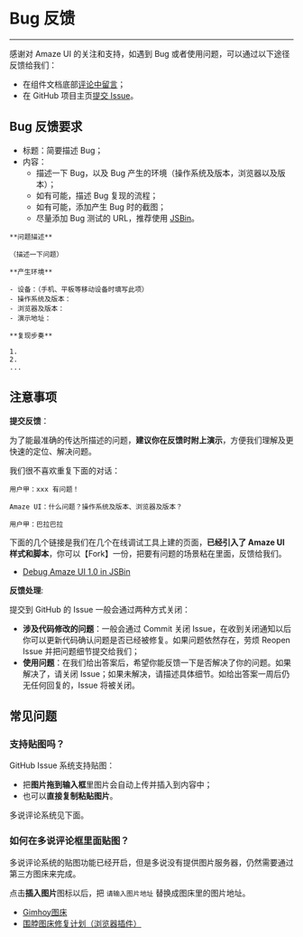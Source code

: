 # Bug 反馈
---

感谢对 Amaze UI 的关注和支持，如遇到 Bug 或者使用问题，可以通过以下途径反馈给我们：

- 在组件文档底部[评论中留言](#ds-thread)；
- 在 GitHub 项目主页[提交 Issue](https://github.com/allmobilize/amazeui/issues/new?title=Bug%3A%20&body=**%E9%97%AE%E9%A2%98%E6%8F%8F%E8%BF%B0**%0A%0A%EF%BC%88%E6%8F%8F%E8%BF%B0%E4%B8%80%E4%B8%8B%E9%97%AE%E9%A2%98%EF%BC%89%0A%0A**%E4%BA%A7%E7%94%9F%E7%8E%AF%E5%A2%83**%0A%0A-%20%E8%AE%BE%E5%A4%87%EF%BC%9A%EF%BC%88%E6%89%8B%E6%9C%BA%E3%80%81%E5%B9%B3%E6%9D%BF%E7%AD%89%E7%A7%BB%E5%8A%A8%E8%AE%BE%E5%A4%87%E6%97%B6%E5%A1%AB%E5%86%99%E6%AD%A4%E9%A1%B9%EF%BC%89%0A-%20%E6%93%8D%E4%BD%9C%E7%B3%BB%E7%BB%9F%E5%8F%8A%E7%89%88%E6%9C%AC%EF%BC%9A%0A-%20%E6%B5%8F%E8%A7%88%E5%99%A8%E5%8F%8A%E7%89%88%E6%9C%AC%EF%BC%9A%0A-%20%E6%BC%94%E7%A4%BA%E5%9C%B0%E5%9D%80%EF%BC%9A%0A%0A**%E5%A4%8D%E7%8E%B0%E6%AD%A5%E5%A5%8F**%0A%0A1.%20%0A2.%20%0A...)。

## Bug 反馈要求

- 标题：简要描述 Bug；
- 内容：
  - 描述一下 Bug，以及 Bug 产生的环境（操作系统及版本，浏览器以及版本）；
  - 如有可能，描述 Bug 复现的流程；
  - 如有可能，添加产生 Bug 时的截图；
  - 尽量添加 Bug 测试的 URL，推荐使用 [JSBin](http://jsbin.com/?html,output)。

```
**问题描述**

（描述一下问题）

**产生环境**

- 设备：（手机、平板等移动设备时填写此项）
- 操作系统及版本：
- 浏览器及版本：
- 演示地址：

**复现步奏**

1.
2.
...
```
<!--
https://github.com/allmobilize/amazeui/issues/new?title=Bug%3A%20&body=**问题描述**%0A%0A（描述一下问题）%0A%0A**产生环境**%0A%0A- 设备：（手机、平板等移动设备时填写此项）%0A- 操作系统及版本：%0A- 浏览器及版本：%0A- 演示地址：%0A%0A**复现步奏**%0A%0A1. %0A2. %0A...-->

## 注意事项

__提交反馈__：

为了能最准确的传达所描述的问题，__建议你在反馈时附上演示__，方便我们理解及更快速的定位、解决问题。

我们很不喜欢重复下面的对话：

```
用户甲：xxx 有问题！

Amaze UI：什么问题？操作系统及版本、浏览器及版本？

用户甲：巴拉巴拉
```

下面的几个链接是我们在几个在线调试工具上建的页面，__已经引入了 Amaze UI 样式和脚本__，你可以<span class="am-text-danger">【Fork】</span>一份，把要有问题的场景粘在里面，反馈给我们。

- [Debug Amaze UI 1.0 in JSBin](http://jsbin.com/qasoxibuje/1/edit?html,output)

__反馈处理__:

提交到 GitHub 的 Issue 一般会通过两种方式关闭：

- __涉及代码修改的问题__：一般会通过 Commit 关闭 Issue，在收到关闭通知以后你可以更新代码确认问题是否已经被修复。如果问题依然存在，劳烦 Reopen Issue 并把问题细节提交给我们；
- __使用问题__：在我们给出答案后，希望你能反馈一下是否解决了你的问题。如果解决了，请关闭 Issue；如果未解决，请描述具体细节。如给出答案一周后仍无任何回复的，Issue 将被关闭。

## 常见问题

### 支持贴图吗？

GitHub Issue 系统支持贴图：

- 把**图片拖到输入框**里图片会自动上传并插入到内容中；
- 也可以**直接复制粘贴图片**。

多说评论系统见下面。

### 如何在多说评论框里面贴图？

多说评论系统的贴图功能已经开启，但是多说没有提供图片服务器，仍然需要通过第三方图床来完成。

点击**插入图片**图标以后，把 `请输入图片地址` 替换成图床里的图片地址。

- [Gimhoy图床](http://pic.gimhoy.com/)
- [围脖图床修复计划（浏览器插件）](http://weibotuchuang.sinaapp.com/)
